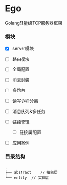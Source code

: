 # Ego
Golang轻量级TCP服务器框架

### 模块
- [x] server模块
- [ ] 路由模块
- [ ] 全局配置
- [ ] 消息封装
- [ ] 多路由
- [ ] 读写协程分离
- [ ] 消息队列&多任务
- [ ] 链接管理
    - [ ] 链接属配置
- [ ] 应用案例


### 目录结构
```
.
├── abstract    // 抽象层
└── entity  // 实体层
```



